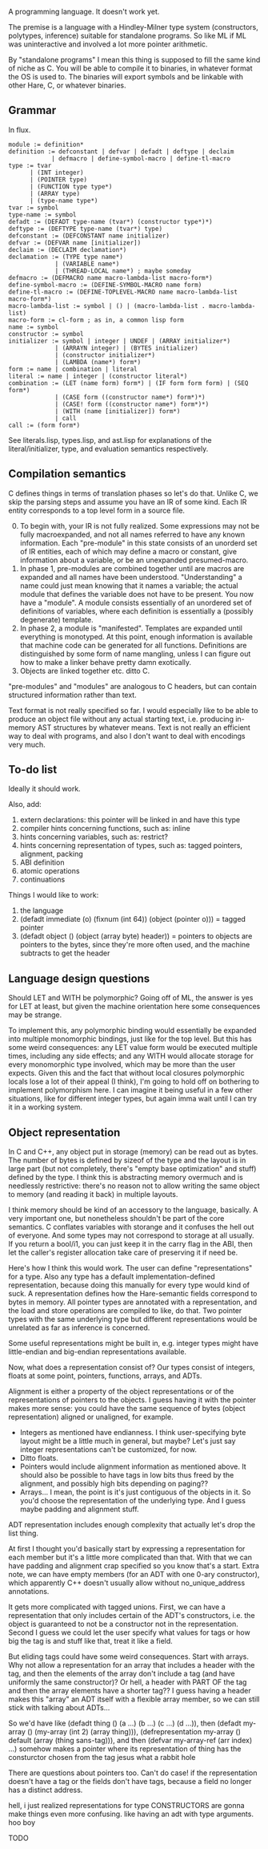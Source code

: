 A programming language. It doesn't work yet.

The premise is a language with a Hindley-Milner type system (constructors, polytypes, inference) suitable for standalone programs. So like ML if ML was uninteractive and involved a lot more pointer arithmetic.

By "standalone programs" I mean this thing is supposed to fill the same kind of niche as C. You will be able to compile it to binaries, in whatever format the OS is used to. The binaries will export symbols and be linkable with other Hare, C, or whatever binaries.

Grammar
-------

In flux.

```
module := definition*
definition := defconstant | defvar | defadt | deftype | declaim
            | defmacro | define-symbol-macro | define-tl-macro
type := tvar
      | (INT integer)
      | (POINTER type)
      | (FUNCTION type type*)
      | (ARRAY type)
      | (type-name type*)
tvar := symbol
type-name := symbol
defadt := (DEFADT type-name (tvar*) (constructor type*)*)
deftype := (DEFTYPE type-name (tvar*) type)
defconstant := (DEFCONSTANT name initializer)
defvar := (DEFVAR name [initializer])
declaim := (DECLAIM declamation*)
declamation := (TYPE type name*)
             | (VARIABLE name*)
             | (THREAD-LOCAL name*) ; maybe someday
defmacro := (DEFMACRO name macro-lambda-list macro-form*)
define-symbol-macro := (DEFINE-SYMBOL-MACRO name form)
define-tl-macro := (DEFINE-TOPLEVEL-MACRO name macro-lambda-list macro-form*)
macro-lambda-list := symbol | () | (macro-lambda-list . macro-lambda-list)
macro-form := cl-form ; as in, a common lisp form
name := symbol
constructor := symbol
initializer := symbol | integer | UNDEF | (ARRAY initializer*)
             | (ARRAYN integer) | (BYTES initializer)
             | (constructor initializer*)
             | (LAMBDA (name*) form*)
form := name | combination | literal
literal := name | integer | (constructor literal*)
combination := (LET (name form) form*) | (IF form form form) | (SEQ form*)
             | (CASE form ((constructor name*) form*)*)
             | (CASE! form ((constructor name*) form*)*)
             | (WITH (name [initializer]) form*)
             | call
call := (form form*)
```

See literals.lisp, types.lisp, and ast.lisp for explanations of the literal/initializer, type, and evaluation semantics respectively.

Compilation semantics
---------------------

C defines things in terms of translation phases so let's do that. Unlike C, we skip the parsing steps and assume you have an IR of some kind. Each IR entity corresponds to a top level form in a source file.

0. To begin with, your IR is not fully realized. Some expressions may not be fully macroexpanded, and not all names referred to have any known information. Each "pre-module" in this state consists of an unorderd set of IR entities, each of which may define a macro or constant, give information about a variable, or be an unexpanded presumed-macro.
1. In phase 1, pre-modules are combined together until are macros are expanded and all names have been understood. "Understanding" a name could just mean knowing that it names a variable; the actual module that defines the variable does not have to be present. You now have a "module". A module consists essentially of an unordered set of definitions of variables, where each definition is essentially a (possibly degenerate) template.
2. In phase 2, a module is "manifested". Templates are expanded until everything is monotyped. At this point, enough information is available that machine code can be generated for all functions. Definitions are distinguished by some form of name mangling, unless I can figure out how to make a linker behave pretty damn exotically.
3. Objects are linked together etc. ditto C.

"pre-modules" and "modules" are analogous to C headers, but can contain structured information rather than text.

Text format is not really specified so far. I would especially like to be able to produce an object file without any actual starting text, i.e. producing in-memory AST structures by whatever means. Text is not really an efficient way to deal with programs, and also I don't want to deal with encodings very much.

To-do list
----------

Ideally it should work.

Also, add:

1. extern declarations: this pointer will be linked in and have this type
2. compiler hints concerning functions, such as: inline
3. hints concerning variables, such as: restrict?
3. hints concerning representation of types, such as: tagged pointers, alignment, packing
4. ABI definition
5. atomic operations
6. continuations

Things I would like to work:

1. the language
2. (defadt immediate (o) (fixnum (int 64)) (object (pointer o))) = tagged pointer
3. (defadt object () (object (array byte) header)) = pointers to objects are pointers to the bytes, since they're more often used, and the machine subtracts to get the header

Language design questions
-------------------------

Should LET and WITH be polymorphic? Going off of ML, the answer is yes for LET at least, but given the machine orientation here some consequences may be strange.

To implement this, any polymorphic binding would essentially be expanded into multiple monomorphic bindings, just like for the top level. But this has some weird consequences: any LET value form would be executed multiple times, including any side effects; and any WITH would allocate storage for every monomorphic type involved, which may be more than the user expects. Given this and the fact that without local closures polymorphic locals lose a lot of their appeal (I think), I'm going to hold off on bothering to implement polymorphism here. I can imagine it being useful in a few other situations, like for different integer types, but again imma wait until I can try it in a working system.

Object representation
---------------------

In C and C++, any object put in storage (memory) can be read out as bytes. The number of bytes is defined by sizeof of the type and the layout is in large part (but not completely, there's "empty base optimization" and stuff) defined by the type. I think this is abstracting memory overmuch and is needlessly restrictive: there's no reason not to allow writing the same object to memory (and reading it back) in multiple layouts.

I think memory should be kind of an accessory to the language, basically. A very important one, but nonetheless shouldn't be part of the core semantics. C conflates variables with storange and it confuses the hell out of everyone. And some types may not correspond to storage at all usually. If you return a bool/i1, you can just keep it in the carry flag in the ABI, then let the caller's register allocation take care of preserving it if need be.

Here's how I think this would work. The user can define "representations" for a type. Also any type has a default implementation-defined representation, because doing this manually for every type would kind of suck. A representation defines how the Hare-semantic fields correspond to bytes in memory. All pointer types are annotated with a representation, and the load and store operations are compiled to like, do that. Two pointer types with the same underlying type but different representations would be unrelated as far as inference is concerned.

Some useful representations might be built in, e.g. integer types might have little-endian and big-endian representations available.

Now, what does a representation consist of? Our types consist of integers, floats at some point, pointers, functions, arrays, and ADTs.

Alignment is either a property of the object representations or of the representations of pointers to the objects. I guess having it with the pointer makes more sense: you could have the same sequence of bytes (object representation) aligned or unaligned, for example.

* Integers as mentioned have endianness. I think user-specifying byte layout might be a little much in general, but maybe? Let's just say integer representations can't be customized, for now.
* Ditto floats.
* Pointers would include alignment information as mentioned above. It should also be possible to have tags in low bits thus freed by the alignment, and possibly high bits depending on paging??
* Arrays... I mean, the point is it's just contiguous of the objects in it. So you'd choose the representation of the underlying type. And I guess maybe padding and alignment stuff.

ADT representation includes enough complexity that actually let's drop the list thing.

At first I thought you'd basically start by expressing a representation for each member but it's a little more complicated than that. With that we can have padding and alignment crap specified so you know that's a start. Extra note, we can have empty members (for an ADT with one 0-ary constructor), which apparently C++ doesn't usually allow without no_unique_address annotations.

It gets more complicated with tagged unions. First, we can have a representation that only includes certain of the ADT's constructors, i.e. the object is guaranteed to not be a constructor not in the representation. Second I guess we could let the user specify what values for tags or how big the tag is and stuff like that, treat it like a field.

But eliding tags could have some weird consequences. Start with arrays. Why not allow a representation for an array that includes a header with the tag, and then the elements of the array don't include a tag (and have uniformly the same constructor)? Or hell, a header with PART OF the tag and then the array elements have a shorter tag?? I guess having a header makes this "array" an ADT itself with a flexible array member, so we can still stick with talking about ADTs...

So we'd have like (defadt thing () (a ...) (b ...) (c ...) (d ...)), then (defadt my-array () (my-array (int 2) (array thing))), (defrepresentation my-array () default (array (thing sans-tag))), and then (defvar my-array-ref (arr index) ...) somehow makes a pointer where its representation of thing has the consturctor chosen from the tag jesus what a rabbit hole

There are questions about pointers too. Can't do case! if the representation doesn't have a tag or the fields don't have tags, because a field no longer has a distinct address.

hell, i just realized representations for type CONSTRUCTORS are gonna make things even more confusing. like having an adt with type arguments. hoo boy

TODO
